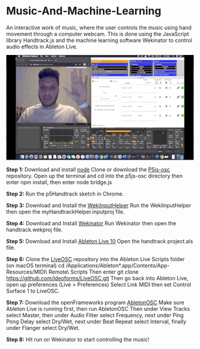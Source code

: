# Music-And-Machine-Learning
An interactive work of music, where the user controls the music using hand movement through a computer webcam. This is done using the JavaScript library Handtrack.js and the machine learning software Wekinator to control audio effects in Ableton Live.

![](preview.gif)

**Step 1:** 
Download and install [node](https://nodejs.org/en/)
Clone or download the [P5js-osc](https://github.com/genekogan/p5js-osc) repository.
Open up the terminal and cd into the p5js-osc directory then enter npm install, then enter node bridge.js

**Step 2:** Run the p5Handtrack sketch in Chrome.

**Step 3:** Download and Install the [WekiInputHelper](http://www.wekinator.org/input-helper/)
Run the WekiInputHelper then open the myHandtrackHelper.inputproj file.

**Step 4:** Download and Install [Wekinator](http://www.wekinator.org/downloads/)
Run Wekinator then open the handtrack.wekproj file.

**Step 5:** Download and Install [Ableton Live 10](https://www.ableton.com/en/trial/)
Open the handtrack project.als file.

**Step 6:** Clone the [LiveOSC](https://github.com/ideoforms/LiveOSC) repository into the Ableton Live Scripts folder
(on macOS terminal) 
cd /Applications/Ableton*.app/Contents/App-Resources/MIDI\ Remote\ Scripts
Then enter 
git clone https://github.com/ideoforms/LiveOSC.git
Then go back into Ableton Live, open up preferences (Live > Preferences) Select Link MIDI then set Control Surface 1 to LiveOSC.

**Step 7:** Download the openFrameworks program [AbletonOSC](https://github.com/genekogan/ofxAbletonLive/releases) 
Make sure Ableton Live is running first, then run AbletonOSC 
Then under View Tracks select Master, then under Audio Filter select Frequency, next under Ping Pong Delay select Dry/Wet, next under Beat Repeat select Interval, finally under Flanger select Dry/Wet.

**Step 8:** Hit run on Wekinator to start controlling the music!  

